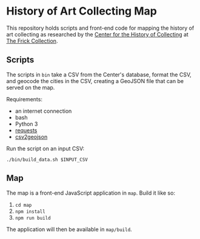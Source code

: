 # History of Art Collecting Map

This repository holds scripts and front-end code for mapping the history of art collecting as researched by the [Center for the History of Collecting](https://www.frick.org/research/center) at [The Frick Collection](https://www.frick.org/).

## Scripts

The scripts in `bin` take a CSV from the Center's database, format the CSV, and geocode the cities in the CSV, creating a GeoJSON file that can be served on the map.

Requirements:
 * an internet connection
 * bash
 * Python 3
 * [requests](http://docs.python-requests.org/en/master/)
 * [csv2geojson](https://github.com/mapbox/csv2geojson)

Run the script on an input CSV:

```
./bin/build_data.sh $INPUT_CSV
```

## Map

The map is a front-end JavaScript application in `map`. Build it like so:
 1. `cd map`
 2. `npm install`
 3. `npm run build`

The application will then be available in `map/build`.
